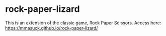 # rock-paper-lizard
This is an extension of the classic game, Rock Paper Scissors.
Access here:
https://mmasuck.github.io/rock-paper-lizard/

